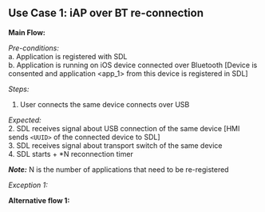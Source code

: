 ## Use Case 1: iAP over BT re-connection

**Main Flow:**

_Pre-conditions:_  
a. Application is registered with SDL  
b. Application is running on iOS device connected over Bluetooth [Device is consented and application <app_1> from this device is registered in SDL]  

_Steps:_  
1. User connects the same device connects over USB

_Expected:_  
2. SDL receives signal about USB connection of the same device [HMI sends `<UUID>` of the connected device to SDL]  
3. SDL receives signal about transport switch of the same device  
4. SDL starts <AppTransportChangeTimer> + <AppTransportChangeTimerAddition>*N reconnection timer

**_Note:_** N is the number of applications that need to be re-registered

_Exception 1:_ 

**Alternative flow 1:**
